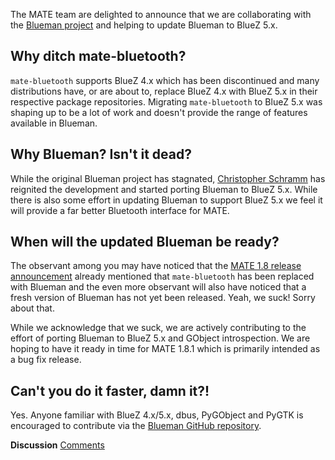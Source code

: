 <!-- 
.. link: 
.. description: MATE Desktop collaborates with Blueman project.
.. tags: Blueman,BlueZ,Bluetooth,News
.. date: 2014/03/11 07:45:00
.. title: MATE Desktop singing the BlueZ
.. slug: 2014-03-11-mate-desktop-singing-the-bluez
.. author: Martin Wimpress
-->

The MATE team are delighted to announce that we are collaborating with the
[Blueman project](https://github.com/blueman-project/blueman) and helping to
update Blueman to BlueZ 5.x.

## Why ditch mate-bluetooth?

`mate-bluetooth` supports BlueZ 4.x which has been discontinued and many
distributions have, or are about to, replace BlueZ 4.x with BlueZ 5.x in their
respective package repositories. Migrating `mate-bluetooth` to BlueZ 5.x was
shaping up to be a lot of work and doesn't provide the range of features
available in Blueman.

## Why Blueman? Isn't it dead?

While the original Blueman project has stagnated, [Christopher Schramm](https://github.com/cschramm)
has reignited the development and started porting Blueman to BlueZ 5.x. While
there is also some effort in updating Blueman to support BlueZ 5.x we feel it
will provide a far better Bluetooth interface for MATE.

## When will the updated Blueman be ready?

The observant among you may have noticed that the [MATE 1.8 release announcement](/blog/2014-03-04-mate-1-8-released/)
already mentioned that `mate-bluetooth` has been replaced with Blueman and the
even more observant will also have noticed that a fresh version of Blueman has
not yet been released. Yeah, we suck! Sorry about that.

While we acknowledge that we suck, we are actively contributing to the effort of
porting Blueman to BlueZ 5.x and GObject introspection. We are hoping to have it
ready in time for MATE 1.8.1 which is primarily intended as a bug fix
release.

## Can't you do it faster, damn it?!

Yes. Anyone familiar with BlueZ 4.x/5.x, dbus, PyGObject and PyGTK is encouraged
to contribute via the [Blueman GitHub repository](https://github.com/blueman-project/blueman).

<div class="alert alert-success">
<strong>Discussion</strong> <a href="http://forums.mate-desktop.org/viewtopic.php?f=20&t=2953" class="alert-link">Comments</a>
</div>
